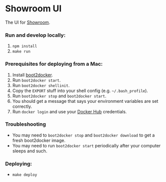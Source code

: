 Showroom UI
===========

The UI for [Showroom](http://showroom.is).

### Run and develop locally:

1. `npm install`
2. `make run`

### Prerequisites for deploying from a Mac:

1. Install [boot2docker](http://boot2docker.io/).
1. Run `boot2docker start`.
2. Run `boot2docker shellinit`.
3. Copy the `EXPORT` stuff into your shell config (e.g. `~/.bash_profile`).
4. Run `boot2docker stop` and `boot2docker start`.
5. You should get a message that says your environment variables are set correctly.
5. Run `docker login` and use your [Docker Hub](https://hub.docker.com/account/signup/) credentials.


### Troubleshooting

- You may need to `boot2docker stop` and `boot2docker download` to get a fresh boot2docker image.
- You may need to run `boot2docker start` periodically after your computer sleeps and such.

### Deploying:

- `make deploy`
